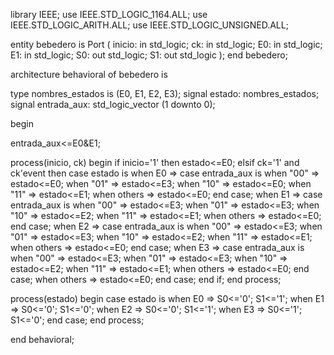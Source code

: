 library IEEE;
use IEEE.STD_LOGIC_1164.ALL;
use IEEE.STD_LOGIC_ARITH.ALL;
use IEEE.STD_LOGIC_UNSIGNED.ALL;

entity bebedero is
	Port (
		inicio: in std_logic;
		ck: in std_logic;
		E0: in std_logic;
		E1: in std_logic;
		S0: out std_logic;
		S1: out std_logic
		);
end bebedero;

architecture behavioral of bebedero is

type nombres_estados is (E0, E1, E2, E3);
signal estado: nombres_estados;
signal entrada_aux: std_logic_vector (1 downto 0);

begin

entrada_aux<=E0&E1;

process(inicio, ck)
begin
if inicio='1' then
	estado<=E0;
elsif ck='1' and ck'event then
	case estado is
		when E0 =>
			case entrada_aux is
				when "00" => estado<=E0;
				when "01" => estado<=E3;
				when "10" => estado<=E0;
				when "11" => estado<=E1;
				when others => estado<=E0;
			end case;
		when E1 =>
			case entrada_aux is
				when "00" => estado<=E3;
				when "01" => estado<=E3;
				when "10" => estado<=E2;
				when "11" => estado<=E1;
				when others => estado<=E0;
			end case;
		when E2 =>
			case entrada_aux is
				when "00" => estado<=E3;
				when "01" => estado<=E3;
				when "10" => estado<=E2;
				when "11" => estado<=E1;
				when others => estado<=E0;
			end case;
		when E3 =>
			case entrada_aux is
				when "00" => estado<=E3;
				when "01" => estado<=E3;
				when "10" => estado<=E2;
				when "11" => estado<=E1;
				when others => estado<=E0;
			end case;
		when others => estado<=E0;
	end case;
end if;
end process;

process(estado)
begin
case estado is
	when E0 =>
		S0<='0';
		S1<='1';
	when E1 =>
		S0<='0';
		S1<='0';
	when E2 =>
		S0<='0';
		S1<='1';
	when E3 =>
		S0<='1';
		S1<='0';
end case;
end process;

end behavioral;
